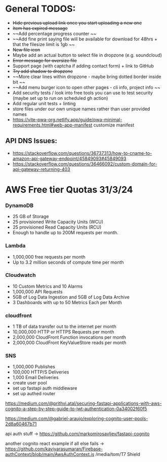 # General TODOS:

- ~~Hide previous upload link once you start uploading a new one~~
- ~~Item has expired message~~
- ~~Add percentage progress counter ~~
- ~~Add fine print saying file will be available for download for 48hrs + that the filesize limit is 1gb ~~
- ~~New file icon~~
- Maybe add an actual button to select file in dropzone (e.g. soundcloud)
- ~~Error message for oversize file~~
- Support page (with captcha if adding contact form) + link to GitHub
- ~~Try add shadow to dropzone~~
- ~~More clear lines within dropzone - maybe bring dotted border inside bit ~~
- ~~Add menu burger icon to open other pages - cli info, project info ~~
- Add security tests / look into free tools you can use to test security (maybe set up to run on scheduled gh action)
- Add regular unit tests + linting
- store files under our own unique names rather than user provided names
- https://vite-pwa-org.netlify.app/guide/pwa-minimal-requirements.html#web-app-manifest customize manifest

## API DNS Issues:

- https://stackoverflow.com/questions/36737313/how-to-cname-to-amazon-api-gateway-endpoint/45849093#45849093
- https://stackoverflow.com/questions/36466092/custom-domain-for-api-gateway-returning-403

# AWS Free tier Quotas 31/3/24

### DynamoDB

- 25 GB of Storage
- 25 provisioned Write Capacity Units (WCU)
- 25 provisioned Read Capacity Units (RCU)
- Enough to handle up to 200M requests per month.

### Lambda

- 1,000,000 free requests per month
- Up to 3.2 million seconds of compute time per month

### Cloudwatch

- 10 Custom Metrics and 10 Alarms
- 1,000,000 API Requests
- 5GB of Log Data Ingestion and 5GB of Log Data Archive
- 3 Dashboards with up to 50 Metrics Each per Month

### cloudfront

- 1 TB of data transfer out to the internet per month
- 10,000,000 HTTP or HTTPS Requests per month
- 2,000,000 CloudFront Function invocations per month
- 2,000,000 CloudFront KeyValueStore reads per month

### SNS

- 1,000,000 Publishes
- 100,000 HTTP/S Deliveries
- 1,000 Email Deliveries
- create user pool
- set up fastapi auth middleware
- set up authed router

https://medium.com/@prithvi.atal/securing-fastapi-applications-with-aws-cognito-a-step-by-step-guide-to-jwt-authentication-0a34002f60f5

https://medium.com/@gabriel-araujo/exploring-cognito-user-pools-2d8a60467b71

api auth stuff -> https://github.com/markomirosavljev/fastapi-cognito

another cognito react example if all else fails -> https://github.com/kaviyarasumaran/Firebase-authContext/blob/main/AwsAuthContext.js
 /media/tom/T7 Shield
